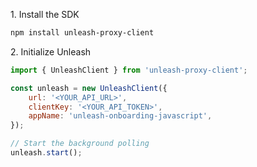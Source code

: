 1\. Install the SDK
```sh
npm install unleash-proxy-client
```

2\. Initialize Unleash
```js
import { UnleashClient } from 'unleash-proxy-client';

const unleash = new UnleashClient({
    url: '<YOUR_API_URL>',
    clientKey: '<YOUR_API_TOKEN>',
    appName: 'unleash-onboarding-javascript',
});

// Start the background polling
unleash.start();
```
